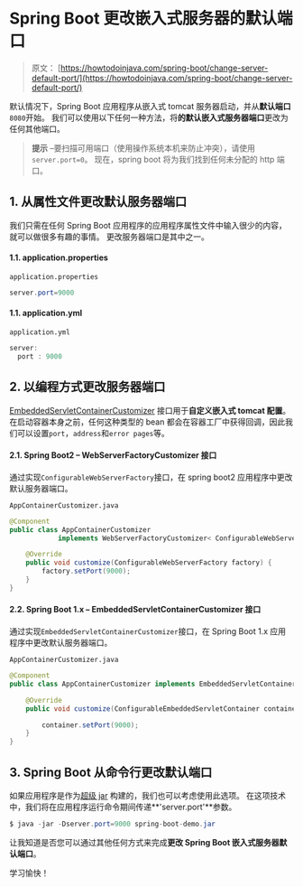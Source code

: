 # Spring Boot 更改嵌入式服务器的默认端口

> 原文： [https://howtodoinjava.com/spring-boot/change-server-default-port/](https://howtodoinjava.com/spring-boot/change-server-default-port/)

默认情况下，Spring Boot 应用程序从嵌入式 tomcat 服务器启动，并从**默认端口** `8080`开始。 我们可以使用以下任何一种方法，将**的默认嵌入式服务器端口**更改为任何其他端口。

> **提示** –要扫描可用端口（使用操作系统本机来防止冲突），请使用`server.port=0`。 现在，spring boot 将为我们找到任何未分配的 http 端口。

## 1\. 从属性文件更改默认服务器端口

我们只需在任何 Spring Boot 应用程序的应用程序属性文件中输入很少的内容，就可以做很多有趣的事情。 更改服务器端口是其中之一。

#### 1.1. application.properties

`application.properties`

```java
server.port=9000

```

#### 1.1. application.yml

`application.yml`

```java
server:
  port : 9000

```

## 2\. 以编程方式更改服务器端口

[EmbeddedServletContainerCustomizer](https://docs.spring.io/spring-boot/docs/current/api/org/springframework/boot/context/embedded/EmbeddedServletContainerCustomizer.html) 接口用于**自定义嵌入式 tomcat 配置**。 在启动容器本身之前，任何这种类型的 bean 都会在容器工厂中获得回调，因此我们可以设置`port`，`address`和`error pages`等。

#### 2.1. Spring Boot2 – WebServerFactoryCustomizer 接口

通过实现`ConfigurableWebServerFactory`接口，在 spring boot2 应用程序中更改默认服务器端口。

`AppContainerCustomizer.java`

```java
@Component
public class AppContainerCustomizer 
			implements WebServerFactoryCustomizer< ConfigurableWebServerFactory > {

    @Override
    public void customize(ConfigurableWebServerFactory factory) {
        factory.setPort(9000);
    }
}

```

#### 2.2. Spring Boot 1.x – EmbeddedServletContainerCustomizer 接口

通过实现`EmbeddedServletContainerCustomizer`接口，在 Spring Boot 1.x 应用程序中更改默认服务器端口。

`AppContainerCustomizer.java`

```java
@Component
public class AppContainerCustomizer implements EmbeddedServletContainerCustomizer {

	@Override
	public void customize(ConfigurableEmbeddedServletContainer container) {

		container.setPort(9000);
	}
}

```

## 3\. Spring Boot 从命令行更改默认端口

如果应用程序是作为[超级 jar](//howtodoinjava.com/maven/maven-shade-plugin-create-uberfat-jar-example/) 构建的，我们也可以考虑使用此选项。 在这项技术中，我们将在应用程序运行命令期间传递**'server.port'**参数。

```java
$ java -jar -Dserver.port=9000 spring-boot-demo.jar

```

让我知道是否您可以通过其他任何方式来完成**更改 Spring Boot 嵌入式服务器默认端口**。

学习愉快！